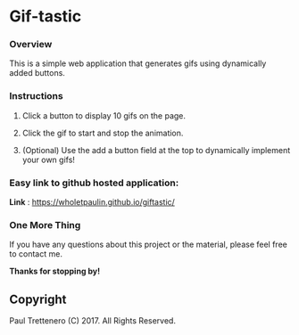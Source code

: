 # Gif-tastic
### Overview

This is a simple web application that generates gifs using dynamically added buttons.

### Instructions

1. Click a button to display 10 gifs on the page.

2. Click the gif to start and stop the animation.

3. (Optional) Use the add a button field at the top to dynamically implement your own gifs!


### Easy link to github hosted application:
**Link** : https://wholetpaulin.github.io/giftastic/


### One More Thing

If you have any questions about this project or the material, please feel free to contact me.

**Thanks for stopping by!**

## Copyright

Paul Trettenero (C) 2017. All Rights Reserved.

